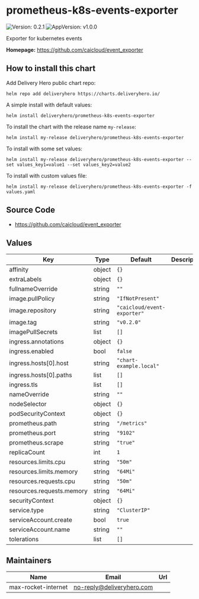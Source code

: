 # prometheus-k8s-events-exporter

![Version: 0.2.1](https://img.shields.io/badge/Version-0.2.1-informational?style=flat-square) ![AppVersion: v1.0.0](https://img.shields.io/badge/AppVersion-v1.0.0-informational?style=flat-square)

Exporter for kubernetes events

**Homepage:** <https://github.com/caicloud/event_exporter>

## How to install this chart

Add Delivery Hero public chart repo:

```console
helm repo add deliveryhero https://charts.deliveryhero.io/
```

A simple install with default values:

```console
helm install deliveryhero/prometheus-k8s-events-exporter
```

To install the chart with the release name `my-release`:

```console
helm install my-release deliveryhero/prometheus-k8s-events-exporter
```

To install with some set values:

```console
helm install my-release deliveryhero/prometheus-k8s-events-exporter --set values_key1=value1 --set values_key2=value2
```

To install with custom values file:

```console
helm install my-release deliveryhero/prometheus-k8s-events-exporter -f values.yaml
```

## Source Code

* <https://github.com/caicloud/event_exporter>

## Values

| Key | Type | Default | Description |
|-----|------|---------|-------------|
| affinity | object | `{}` |  |
| extraLabels | object | `{}` |  |
| fullnameOverride | string | `""` |  |
| image.pullPolicy | string | `"IfNotPresent"` |  |
| image.repository | string | `"caicloud/event-exporter"` |  |
| image.tag | string | `"v0.2.0"` |  |
| imagePullSecrets | list | `[]` |  |
| ingress.annotations | object | `{}` |  |
| ingress.enabled | bool | `false` |  |
| ingress.hosts[0].host | string | `"chart-example.local"` |  |
| ingress.hosts[0].paths | list | `[]` |  |
| ingress.tls | list | `[]` |  |
| nameOverride | string | `""` |  |
| nodeSelector | object | `{}` |  |
| podSecurityContext | object | `{}` |  |
| prometheus.path | string | `"/metrics"` |  |
| prometheus.port | string | `"9102"` |  |
| prometheus.scrape | string | `"true"` |  |
| replicaCount | int | `1` |  |
| resources.limits.cpu | string | `"50m"` |  |
| resources.limits.memory | string | `"64Mi"` |  |
| resources.requests.cpu | string | `"50m"` |  |
| resources.requests.memory | string | `"64Mi"` |  |
| securityContext | object | `{}` |  |
| service.type | string | `"ClusterIP"` |  |
| serviceAccount.create | bool | `true` |  |
| serviceAccount.name | string | `""` |  |
| tolerations | list | `[]` |  |

## Maintainers

| Name | Email | Url |
| ---- | ------ | --- |
| max-rocket-internet | <no-reply@deliveryhero.com> |  |
